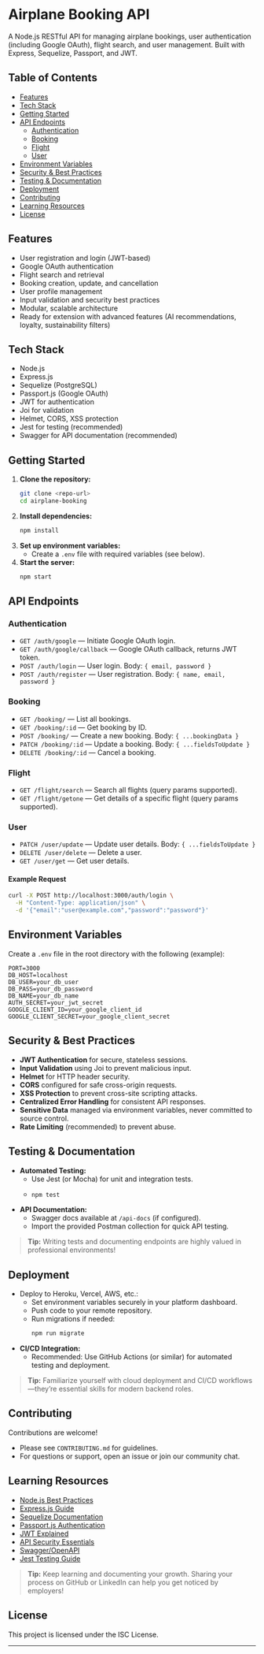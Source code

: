 # Airplane Booking API

A Node.js RESTful API for managing airplane bookings, user authentication (including Google OAuth), flight search, and user management. Built with Express, Sequelize, Passport, and JWT.

## Table of Contents
- [Features](#features)
- [Tech Stack](#tech-stack)
- [Getting Started](#getting-started)
- [API Endpoints](#api-endpoints)
  - [Authentication](#authentication)
  - [Booking](#booking)
  - [Flight](#flight)
  - [User](#user)
- [Environment Variables](#environment-variables)
- [Security & Best Practices](#security--best-practices)
- [Testing & Documentation](#testing--documentation)
- [Deployment](#deployment)
- [Contributing](#contributing)
- [Learning Resources](#learning-resources)
- [License](#license)

## Features
- User registration and login (JWT-based)
- Google OAuth authentication
- Flight search and retrieval
- Booking creation, update, and cancellation
- User profile management
- Input validation and security best practices
- Modular, scalable architecture
- Ready for extension with advanced features (AI recommendations, loyalty, sustainability filters)

## Tech Stack
- Node.js
- Express.js
- Sequelize (PostgreSQL)
- Passport.js (Google OAuth)
- JWT for authentication
- Joi for validation
- Helmet, CORS, XSS protection
- Jest for testing (recommended)
- Swagger for API documentation (recommended)

## Getting Started
1. **Clone the repository:**
   ```bash
   git clone <repo-url>
   cd airplane-booking
   ```
2. **Install dependencies:**
   ```bash
   npm install
   ```
3. **Set up environment variables:**
   - Create a `.env` file with required variables (see below).
4. **Start the server:**
   ```bash
   npm start
   ```

## API Endpoints

### Authentication
- `GET /auth/google` — Initiate Google OAuth login.
- `GET /auth/google/callback` — Google OAuth callback, returns JWT token.
- `POST /auth/login` — User login. Body: `{ email, password }`
- `POST /auth/register` — User registration. Body: `{ name, email, password }`

### Booking
- `GET /booking/` — List all bookings.
- `GET /booking/:id` — Get booking by ID.
- `POST /booking/` — Create a new booking. Body: `{ ...bookingData }`
- `PATCH /booking/:id` — Update a booking. Body: `{ ...fieldsToUpdate }`
- `DELETE /booking/:id` — Cancel a booking.

### Flight
- `GET /flight/search` — Search all flights (query params supported).
- `GET /flight/getone` — Get details of a specific flight (query params supported).

### User
- `PATCH /user/update` — Update user details. Body: `{ ...fieldsToUpdate }`
- `DELETE /user/delete` — Delete a user.
- `GET /user/get` — Get user details.

#### Example Request
```bash
curl -X POST http://localhost:3000/auth/login \
  -H "Content-Type: application/json" \
  -d '{"email":"user@example.com","password":"password"}'
```

## Environment Variables
Create a `.env` file in the root directory with the following (example):
```
PORT=3000
DB_HOST=localhost
DB_USER=your_db_user
DB_PASS=your_db_password
DB_NAME=your_db_name
AUTH_SECRET=your_jwt_secret
GOOGLE_CLIENT_ID=your_google_client_id
GOOGLE_CLIENT_SECRET=your_google_client_secret
```

## Security & Best Practices
- **JWT Authentication** for secure, stateless sessions.
- **Input Validation** using Joi to prevent malicious input.
- **Helmet** for HTTP header security.
- **CORS** configured for safe cross-origin requests.
- **XSS Protection** to prevent cross-site scripting attacks.
- **Centralized Error Handling** for consistent API responses.
- **Sensitive Data** managed via environment variables, never committed to source control.
- **Rate Limiting** (recommended) to prevent abuse.


## Testing & Documentation
- **Automated Testing:**
  - Use Jest (or Mocha) for unit and integration tests.
  - ```bash
    npm test
    ```
- **API Documentation:**
  - Swagger docs available at `/api-docs` (if configured).
  - Import the provided Postman collection for quick API testing.

> **Tip:** Writing tests and documenting endpoints are highly valued in professional environments!

## Deployment
- Deploy to Heroku, Vercel, AWS, etc.:
  - Set environment variables securely in your platform dashboard.
  - Push code to your remote repository.
  - Run migrations if needed:
    ```bash
    npm run migrate
    ```
- **CI/CD Integration:**
  - Recommended: Use GitHub Actions (or similar) for automated testing and deployment.

> **Tip:** Familiarize yourself with cloud deployment and CI/CD workflows—they’re essential skills for modern backend roles.

## Contributing
Contributions are welcome!
- Please see `CONTRIBUTING.md` for guidelines.
- For questions or support, open an issue or join our community chat.

## Learning Resources
- [Node.js Best Practices](https://github.com/goldbergyoni/nodebestpractices)
- [Express.js Guide](https://expressjs.com/)
- [Sequelize Documentation](https://sequelize.org/)
- [Passport.js Authentication](http://www.passportjs.org/)
- [JWT Explained](https://jwt.io/introduction)
- [API Security Essentials](https://cheatsheetseries.owasp.org/cheatsheets/REST_Security_Cheat_Sheet.html)
- [Swagger/OpenAPI](https://swagger.io/)
- [Jest Testing Guide](https://jestjs.io/docs/getting-started)

> **Tip:** Keep learning and documenting your growth. Sharing your process on GitHub or LinkedIn can help you get noticed by employers!

## License
This project is licensed under the ISC License.

---
